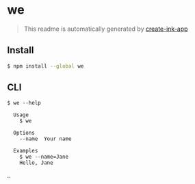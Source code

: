 # we

> This readme is automatically generated by [create-ink-app](https://github.com/vadimdemedes/create-ink-app)

## Install

```bash
$ npm install --global we
```

## CLI

```
$ we --help

  Usage
    $ we

  Options
    --name  Your name

  Examples
    $ we --name=Jane
    Hello, Jane
```
..
